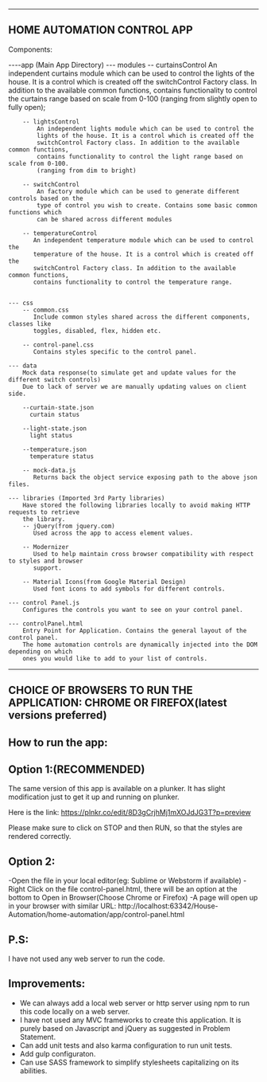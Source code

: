 -------------------------------
HOME AUTOMATION CONTROL APP
-------------------------------

Components:

----app (Main App Directory)
    --- modules
        -- curtainsControl
            An independent curtains module which can be used to control the
            lights of the house. It is a control which is created off the
            switchControl Factory class. In addition to the available common functions,
            contains functionality to control the curtains range based on scale from 0-100
            (ranging from slightly open to fully open);

        -- lightsControl
            An independent lights module which can be used to control the
            lights of the house. It is a control which is created off the
            switchControl Factory class. In addition to the available common functions,
            contains functionality to control the light range based on scale from 0-100.
            (ranging from dim to bright)

        -- switchControl
            An factory module which can be used to generate different controls based on the
            type of control you wish to create. Contains some basic common functions which
            can be shared across different modules

        -- temperatureControl
           An independent temperature module which can be used to control the
           temperature of the house. It is a control which is created off the
           switchControl Factory class. In addition to the available common functions,
           contains functionality to control the temperature range.


    --- css
        -- common.css
           Include common styles shared across the different components, classes like
           toggles, disabled, flex, hidden etc.

        -- control-panel.css
           Contains styles specific to the control panel.

    --- data
        Mock data response(to simulate get and update values for the different switch controls)
        Due to lack of server we are manually updating values on client side.

        --curtain-state.json
          curtain status

        --light-state.json
          light status

        --temperature.json
          temperature status

        -- mock-data.js
           Returns back the object service exposing path to the above json files.

    --- libraries (Imported 3rd Party libraries)
        Have stored the following libraries locally to avoid making HTTP requests to retrieve
        the library.
        -- jQuery(from jquery.com)
           Used across the app to access element values.

        -- Modernizer
           Used to help maintain cross browser compatibility with respect to styles and browser
           support.

        -- Material Icons(from Google Material Design)
           Used font icons to add symbols for different controls.

    --- control Panel.js
        Configures the controls you want to see on your control panel.

    --- controlPanel.html
        Entry Point for Application. Contains the general layout of the control panel.
        The home automation controls are dynamically injected into the DOM depending on which
        ones you would like to add to your list of controls.

---------------------------------------------------------------------------------------
CHOICE OF BROWSERS TO RUN THE APPLICATION: CHROME OR FIREFOX(latest versions preferred)
---------------------------------------------------------------------------------------



How to run the app:
------------------
Option 1:(RECOMMENDED)
---------
The same version of this app is available on a plunker.
It has slight modification just to get it up and running on plunker.

Here is the link:
https://plnkr.co/edit/8D3gCrjhMj1mXOJdJG3T?p=preview

Please make sure to click on STOP and then RUN, so that the styles are
rendered correctly.

Option 2:
---------
-Open the file in your local editor(eg: Sublime or Webstorm if available)
-Right Click on the file control-panel.html, there will be an option at
the bottom to Open in Browser(Choose Chrome or Firefox)
-A page will open up in your browser with similar URL:
http://localhost:63342/House-Automation/home-automation/app/control-panel.html

P.S:
----
I have not used any web server to run the code.

Improvements:
-------------
- We can always add a local web server or http server using npm to run this code
locally on a web server.
- I have not used any MVC frameworks to create this application. It is purely based
on Javascript and jQuery as suggested in Problem Statement.
- Can add unit tests and also karma configuration to run unit tests.
- Add gulp configuraton.
- Can use SASS framework to simplify stylesheets capitalizing on its abilities.









